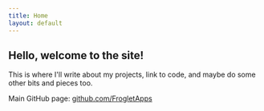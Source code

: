 ```yaml
---
title: Home
layout: default
---
```


## Hello, welcome to the site!

This is where I'll write about my projects, link to code, and maybe do some other bits and pieces too.

Main GitHub page:  [github.com/FrogletApps](https://github.com/FrogletApps)